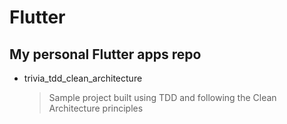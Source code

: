 # Flutter
## My personal Flutter apps repo


- trivia_tdd_clean_architecture 
  > Sample project built using TDD and following the Clean Architecture principles 
